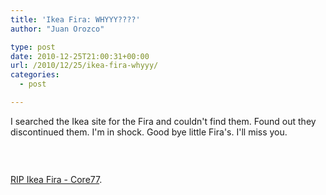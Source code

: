 ```yaml
---
title: 'Ikea Fira: WHYYY????'
author: "Juan Orozco" 

type: post
date: 2010-12-25T21:00:31+00:00
url: /2010/12/25/ikea-fira-whyyy/
categories:
  - post

---
```

I searched the Ikea site for the Fira and couldn't find them. Found out they discontinued them. I'm in shock. Good bye little Fira's. I'll miss you.&nbsp;

<p style="text-align:center;">
  <a href="http://www.core77.com/blog/object_culture/rip_ikea_fira_15955.asp"><img src='http://juanthedesigner.files.wordpress.com/2010/12/0fira001.jpg?w=580' alt='' data-recalc-dims="1" /></a>
</p>

&nbsp;

[RIP Ikea Fira - Core77][1].

 [1]: http://www.core77.com/blog/object_culture/rip_ikea_fira_15955.asp